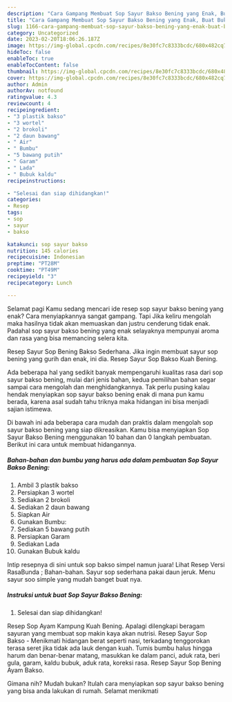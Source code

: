 ```yaml
---
description: "Cara Gampang Membuat Sop Sayur Bakso Bening yang Enak, Buat Buka Puasa Enak"
title: "Cara Gampang Membuat Sop Sayur Bakso Bening yang Enak, Buat Buka Puasa Enak"
slug: 1166-cara-gampang-membuat-sop-sayur-bakso-bening-yang-enak-buat-buka-puasa-enak
category: Uncategorized
date: 2023-02-20T18:06:26.187Z
image: https://img-global.cpcdn.com/recipes/8e30fc7c8333bcdc/680x482cq70/sop-sayur-bakso-bening-foto-resep-utama.jpg
hideToc: false
enableToc: true
enableTocContent: false
thumbnail: https://img-global.cpcdn.com/recipes/8e30fc7c8333bcdc/680x482cq70/sop-sayur-bakso-bening-foto-resep-utama.jpg
cover: https://img-global.cpcdn.com/recipes/8e30fc7c8333bcdc/680x482cq70/sop-sayur-bakso-bening-foto-resep-utama.jpg
author: Admin
authorAv: notfound
ratingvalue: 4.3
reviewcount: 4
recipeingredient:
- "3 plastik bakso"
- "3 wortel"
- "2 brokoli"
- "2 daun bawang"
- " Air"
- " Bumbu"
- "5 bawang putih"
- " Garam"
- " Lada"
- " Bubuk kaldu"
recipeinstructions:

- "Selesai dan siap dihidangkan!"
categories:
- Resep
tags:
- sop
- sayur
- bakso

katakunci: sop sayur bakso 
nutrition: 145 calories
recipecuisine: Indonesian
preptime: "PT28M"
cooktime: "PT49M"
recipeyield: "3"
recipecategory: Lunch

---
```



Selamat pagi Kamu sedang mencari ide resep sop sayur bakso bening yang enak? Cara menyiapkannya sangat gampang. Tapi Jika keliru mengolah maka hasilnya tidak akan memuaskan dan justru cenderung tidak enak. Padahal sop sayur bakso bening yang enak selayaknya mempunyai aroma dan rasa yang bisa memancing selera kita.


Resep Sayur Sop Bening Bakso Sederhana. Jika ingin membuat sayur sop bening yang gurih dan enak, ini dia. Resep Sayur Sop Bakso Kuah Bening.

Ada beberapa hal yang sedikit banyak mempengaruhi kualitas rasa dari sop sayur bakso bening, mulai dari jenis bahan, kedua pemilihan bahan segar sampai cara mengolah dan menghidangkannya. Tak perlu pusing kalau hendak menyiapkan sop sayur bakso bening enak di mana pun kamu berada, karena asal sudah tahu triknya maka hidangan ini bisa menjadi sajian istimewa.


Di bawah ini ada beberapa cara mudah dan praktis dalam mengolah sop sayur bakso bening yang siap dikreasikan. Kamu bisa menyiapkan Sop Sayur Bakso Bening menggunakan 10 bahan dan 0 langkah pembuatan. Berikut ini cara untuk membuat hidangannya.

<!--inarticleads1-->

##### Bahan-bahan dan bumbu yang harus ada dalam pembuatan Sop Sayur Bakso Bening:

1. Ambil 3 plastik bakso
1. Persiapkan 3 wortel
1. Sediakan 2 brokoli
1. Sediakan 2 daun bawang
1. Siapkan  Air
1. Gunakan  Bumbu:
1. Sediakan 5 bawang putih
1. Persiapkan  Garam
1. Sediakan  Lada
1. Gunakan  Bubuk kaldu


Intip resepnya di sini untuk sop bakso simpel namun juara! Lihat Resep Versi RasaBunda ; Bahan-bahan. Sayur sop sederhana pakai daun jeruk. Menu sayur soo simple yang mudah banget buat nya. 

<!--inarticleads2-->

##### Instruksi untuk buat Sop Sayur Bakso Bening:


1. Selesai dan siap dihidangkan!

Resep Sop Ayam Kampung Kuah Bening. Apalagi dilengkapi beragam sayuran yang membuat sop makin kaya akan nutrisi. Resep Sayur Sop Bakso - Menikmati hidangan berat seperti nasi, terkadang tenggorokan terasa seret jika tidak ada lauk dengan kuah. Tumis bumbu halus hingga harum dan benar-benar matang, masukkan ke dalam panci, aduk rata, beri gula, garam, kaldu bubuk, aduk rata, koreksi rasa. Resep Sayur Sop Bening Ayam Bakso. 

Gimana nih? Mudah bukan? Itulah cara menyiapkan sop sayur bakso bening yang bisa anda lakukan di rumah. Selamat menikmati
